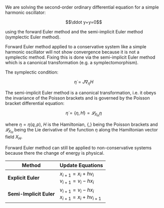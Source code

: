 We are solving the second-order ordinary differential equation for a simple harmonic oscillator:

$$\ddot y+y=0$$

using the forward Euler method and the semi-implicit Euler method (symplectic Euler method).

Forward Euler method applied to a conservative system like a simple harmonic oscillator will not show convergence because it is not a symplectic method.
Fixing this is done via the semi-implicit Euler method which is a canonical transformation (e.g. a symplectomorphism).

The symplectic condition:

$${\dot {\eta }}=J\nabla _{\eta }H$$

The semi-implicit Euler method is a canonical transformation, i.e. it obeys the invariance of the Poisson brackets and is governed by the Poisson bracket differential equation:

$$\dot\eta=\lbrace\eta,H\rbrace=𝓛_{X_H} η$$

where $\eta=\eta(q,p)$, $H$ is the Hamiltonian, $\lbrace,\rbrace$ being the Poisson brackets and $𝓛_{X_H}$ being the Lie derivative of the function $\eta$ along the Hamiltonian vector field $X_H$.

Forward Euler method can still be applied to non-conservative systems because there the change of energy is physical. 


| Method | Update Equations |
|--------|------------------|
| **Explicit Euler** | $x_{i+1} = x_i + h v_i$ <br> $v_{i+1} = v_i - h x_i$ |
| **Semi-Implicit Euler** | $v_{i+1} = v_i - h x_i$ <br> $x_{i+1} = x_i + h v_{i+1}$ |
